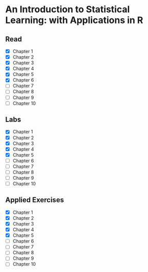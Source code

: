 # An Introduction to Statistical Learning: with Applications in R

## Read

- [x] Chapter 1
- [x] Chapter 2
- [x] Chapter 3
- [x] Chapter 4
- [x] Chapter 5
- [x] Chapter 6
- [ ] Chapter 7
- [ ] Chapter 8
- [ ] Chapter 9
- [ ] Chapter 10

## Labs

- [x] Chapter 1
- [x] Chapter 2
- [x] Chapter 3
- [x] Chapter 4
- [x] Chapter 5
- [ ] Chapter 6
- [ ] Chapter 7
- [ ] Chapter 8
- [ ] Chapter 9
- [ ] Chapter 10

## Applied Exercises

- [x] Chapter 1
- [x] Chapter 2
- [x] Chapter 3
- [x] Chapter 4
- [x] Chapter 5
- [ ] Chapter 6
- [ ] Chapter 7
- [ ] Chapter 8
- [ ] Chapter 9
- [ ] Chapter 10
